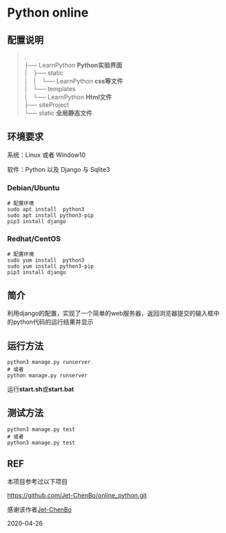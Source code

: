 # Python online

## 配置说明

>.  
├── LearnPython            **Python实验界面**  
│   ├── static  
│   │   └── LearnPython    **css等文件**  
│   └── templates  
│       └── LearnPython    **Html文件**  
├── siteProject  
└── static              **全局静态文件**  


## 环境要求

系统：Linux 或者 Window10

软件：Python 以及 Django 与 Sqlite3

### Debian/Ubuntu
```shell
# 配置环境
sudo apt install  python3
sudo apt install python3-pip
pip3 install django
```

### Redhat/CentOS
```shell
# 配置环境
sudo yum install  python3
sudo yum install python3-pip
pip3 install django
```

## 简介

利用django的配置，实现了一个简单的web服务器，返回浏览器提交的输入框中的python代码的运行结果并显示

## 运行方法
```shell
python3 manage.py runserver
# 或者
python manage.py runserver
```
运行**start.sh**或**start.bat**

## 测试方法
```shell
python3 manage.py test
# 或者
python3 manage.py test
```

## REF

本项目参考过以下项目

https://github.com/Jet-ChenBo/online_python.git

感谢该作者[Jet-ChenBo](https://github.com/Jet-ChenBo)

2020-04-26